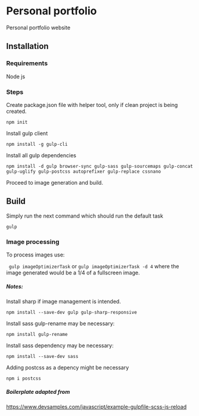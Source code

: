 # Personal portfolio
Personal portfolio website


## Installation

### Requirements

Node js

### Steps 

Create package.json file with helper tool, only if clean project is being created.

`npm init`

Install gulp client

`npm install -g gulp-cli`    

Install all gulp dependencies

`npm install -d gulp browser-sync gulp-sass gulp-sourcemaps gulp-concat gulp-uglify gulp-postcss autoprefixer gulp-replace cssnano `

Proceed to image generation and build.

## Build

Simply run the next command which should run the default task

`gulp`

### Image processing

To process images use:

` gulp imageOptimizerTask` or   `gulp imageOptimizerTask -d 4` where the image generated would be a 1/4 of a fullscreen image.    

##### Notes:

Install sharp if image management is intended.

`npm install --save-dev gulp gulp-sharp-responsive`

Install sass gulp-rename may be necessary:

`npm install gulp-rename`

Install sass dependency may be necessary:

`npm install --save-dev sass`         

Adding postcss as a depency might be necessary

`npm i postcss`

##### Boilerplate adapted from
https://www.devsamples.com/javascript/example-gulpfile-scss-js-reload